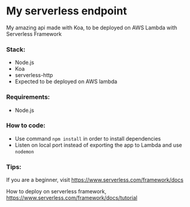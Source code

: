 # My serverless endpoint

My amazing api made with Koa, to be deployed on AWS Lambda with Serverless Framework

### Stack:

- Node.js
- Koa
- serverless-http
- Expected to be deployed on AWS lambda

### Requirements:

- Node.js

### How to code:

- Use command `npm install` in order to install dependencies
- Listen on local port instead of exporting the app to Lambda and use `nodemon`

### Tips:

If you are a beginner, visit https://www.serverless.com/framework/docs

How to deploy on serverless framework, https://www.serverless.com/framework/docs/tutorial

